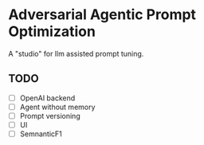 # Adversarial Agentic Prompt Optimization

A "studio" for llm assisted prompt tuning.

## TODO

- [ ] OpenAI backend
- [ ] Agent without memory
- [ ] Prompt versioning
- [ ] UI
- [ ] SemnanticF1
